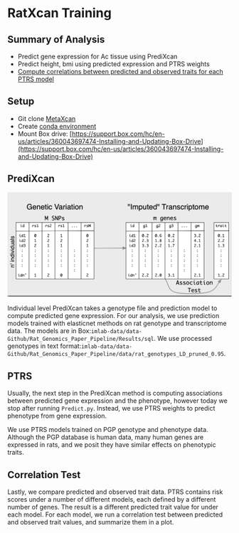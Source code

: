 # RatXcan Training

## Summary of Analysis
* Predict gene expression for Ac tissue using PrediXcan
* Predict height, bmi using predicted expression and PTRS weights
* [Compute correlations between predicted and observed traits for each PTRS model](analysis/Plot_Correlations.Rmd)

## Setup 
* Git clone [MetaXcan](https://github.com/hakyimlab/MetaXcan)
* Create [conda environment](https://github.com/hakyimlab/MetaXcan/blob/master/README.md#example-conda-environment-setup) 
* Mount Box drive: [https://support.box.com/hc/en-us/articles/360043697474-Installing-and-Updating-Box-Drive](https://support.box.com/hc/en-us/articles/360043697474-Installing-and-Updating-Box-Drive)

## PrediXcan

![](docs/PrediXcan.png)

Individual level PrediXcan takes a genotype file and prediction model to compute predicted gene expression. For our analysis, we use prediction models trained with elasticnet methods on rat genotype and transcriptome data. The models are in Box:`imlab-data/data-Github/Rat_Genomics_Paper_Pipeline/Results/sql`. We use processed genotypes in text format:`imlab-data/data-Github/Rat_Genomics_Paper_Pipeline/data/rat_genotypes_LD_pruned_0.95`.


## PTRS

Usually, the next step in the PrediXcan method is computing associations between predicted gene expression and the phenotype, however today we stop after running `Predict.py`. Instead, we use PTRS weights to predict phenotype from gene expression. 

We use PTRS models trained on PGP genotype and phenotype data. Although the PGP database is human data, many human genes are expressed in rats, and we posit they have similar effects on phenotypic traits.

## Correlation Test

Lastly, we compare predicted and observed trait data. PTRS contains risk scores under a number of different models, each defined by a different number of genes. The result is a different predicted trait value for under each model. For each model, we run a correlation test between predicted and observed trait values, and summarize them in a plot.
